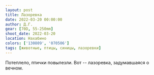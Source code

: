 ```yaml
---
layout: post
title: Лазоревка
date: 2022-03-20 00:00:00
author: Д.Г.
gear: [70D, 55-250mm]
shoot_date: 2022-03-20
location: Нахабино
colors: ['130809', '070506']
tags: [животные, птицы, синицы, лазоревки]
---
```

Потеплело, птички повылезли. Вот -- лазоревка, задумавшаяся о вечном.
